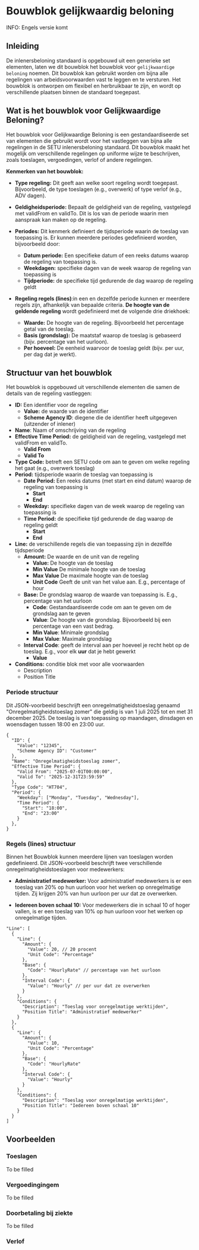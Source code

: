 # Bouwblok gelijkwaardig beloning

INFO: Engels versie komt

## Inleiding

De inlenersbeloning standaard is opgebouwd uit een generieke set elementen, laten we dit bouwblok het bouwblok voor `gelijkwaardige beloning` noemen. Dit bouwblok kan gebruikt worden om bijna alle regelingen van arbeidsvoorwaarden vast te leggen en te versturen. Het bouwblok is ontworpen om flexibel en herbruikbaar te zijn, en wordt op verschillende plaatsen binnen de standaard toegepast.

## Wat is het bouwblok voor Gelijkwaardige Beloning?

Het bouwblok voor Gelijkwaardige Beloning is een gestandaardiseerde set van elementen die gebruikt wordt voor het vastleggen van bijna alle regelingen in de SETU inlenersbeloning standaard. Dit bouwblok maakt het mogelijk om verschillende regelingen op uniforme wijze te beschrijven, zoals toeslagen, vergoedingen, verlof of andere regelingen.

**Kenmerken van het bouwblok:**

- **Type regeling:** Dit geeft aan welke soort regeling wordt toegepast. Bijvoorbeeld, de type toeslagen (e.g., overwerk) of type verlof (e.g., ADV dagen). 

- **Geldigheidsperiode:** Bepaalt de geldigheid van de regeling, vastgelegd met validFrom en validTo. Dit is los van de periode waarin men aanspraak kan maken op de regeling.

- **Periodes:** Dit kenmerk definieert de tijdsperiode waarin de toeslag van toepassing is. Er kunnen meerdere periodes gedefinieerd worden, bijvoorbeeld door:
  - **Datum periode:** Een specifieke datum of een reeks datums waarop de regeling van toepassing is.
  - **Weekdagen:** specifieke dagen van de week waarop de regeling van toepassing is
  - **Tijdperiode:** de specifieke tijd gedurende de dag waarop de regeling geldt


- **Regeling regels (lines)**:in een en dezelfde periode kunnen er meerdere regels zijn, afhankelijk van bepaalde criteria. **De hoogte van de geldende regeling** wordt gedefinieerd met de volgende drie driekhoek:
  - **Waarde:** De hoogte van de regeling. Bijvoorbeeld het percentage getal van de toeslag.
  - **Basis (grondslag):** De maatstaf waarop de toeslag is gebaseerd (bijv. percentage van het uurloon).
  - **Per hoeveel:** De eenheid waarvoor de toeslag geldt (bijv. per uur, per dag dat je werkt).


## Structuur van het bouwblok

Het bouwblok is opgebouwd uit verschillende elementen die samen de details van de regeling vastleggen:


- **ID:** Een identifier voor de regeling
  - **Value:** de waarde van de identifier
  - **Scheme Agency ID**: diegene die de identifier heeft uitgegeven (uitzender of inlener)
- **Name**: Naam of omschrijving van de regeling
- **Effective Time Period:** de geldigheid van de regeling, vastgelegd met validFrom en validTo. 
  - **Valid From**
  - **Valid To**
- **Type Code:** betreft een SETU code om aan te geven om welke regeling het gaat (e.g., overwerk toeslag) 
- **Period:** tijdsperiode waarin de toeslag van toepassing is
  - **Date Period:** Een reeks datums (met start en eind datum) waarop de regeling van toepassing is
     - **Start**
     - **End**
   - **Weekday:** specifieke dagen van de week waarop de regeling van toepassing is
   - **Time Period:** de specifieke tijd gedurende de dag waarop de regeling geldt
       - **Start**
       - **End**
- **Line:** de verschillende regels die van toepassing zijn in dezelfde tijdsperiode 
   - **Amount:** De waarde en de unit van de regeling 
        - **Value:**  De hoogte van de toeslag
        - **Min Value** De minimale hoogte van de toeslag
        - **Max Value** De maximale hoogte van de toeslag
        - **Unit Code** Geeft de unit van het value aan. E.g., percentage of hour
    - **Base:** De grondslag waarop de waarde van toepassing is. E.g., percentage van het uurloon
        - **Code**: Gestandaardiseerde code om aan te geven om de grondslag aan te geven
        - **Value**: De hoogte van de grondslag. Bijvoorbeeld bij een percentage van een vast bedrag. 
        - **Min Value**: Minimale grondslag
        - **Max Value**: Maximale grondslag
    - **Interval Code**: geeft de interval aan per hoeveel je recht hebt op de toeslag. E.g., voor elk **uur** dat je hebt gewerkt
        - **Value**
- **Conditions:** conditie blok met voor alle voorwaarden
    - Description
    - Position Title






### Periode structuur

Dit JSON-voorbeeld beschrijft een onregelmatigheidstoeslag genaamd "Onregelmatigheidstoeslag zomer" die geldig is van 1 juli 2025 tot en met 31 december 2025. De toeslag is van toepassing op maandagen, dinsdagen en woensdagen tussen 18:00 en 23:00 uur.

```
{
  "ID": {
    "Value": "12345",
    "Scheme Agency ID": "Customer"
  },
  "Name": "Onregelmatigheidstoeslag zomer",
  "Effective Time Period": {
    "Valid From": "2025-07-01T00:00:00",
    "Valid To": "2025-12-31T23:59:59"
  },
  "Type Code": "HT704",
  "Period": {
    "Weekday": ["Monday", "Tuesday", "Wednesday"],
    "Time Period": {
      "Start": "18:00",
      "End": "23:00"
    }
  },
}
```



### Regels (lines) structuur

Binnen het Bouwblok kunnen meerdere lijnen van toeslagen worden gedefinieerd. Dit JSON-voorbeeld beschrijft twee verschillende onregelmatigheidstoeslagen voor medewerkers:

- **Administratief medewerker:** Voor administratief medewerkers is er een toeslag van 20% op hun uurloon voor het werken op onregelmatige tijden. Zij krijgen 20% van hun uurloon per uur dat ze overwerken. 

- **Iedereen boven schaal 10:** Voor medewerkers die in schaal 10 of hoger vallen, is er een toeslag van 10% op hun uurloon voor het werken op onregelmatige tijden. 


```
"Line": [
  {
    "Line": {
      "Amount": {
        "Value": 20, // 20 procent
        "Unit Code": "Percentage"
      },
      "Base": {
        "Code": "HourlyRate" // percentage van het uurloon
      },
      "Interval Code": {
        "Value": "Hourly" // per uur dat ze overwerken
      }
    },
    "Conditions": {
      "Description": "Toeslag voor onregelmatige werktijden",
      "Position Title": "Administratief medewerker"
    }
  },
  {
    "Line": {
      "Amount": {
        "Value": 10,
        "Unit Code": "Percentage"
      },
      "Base": {
        "Code": "HourlyRate"
      },
      "Interval Code": {
        "Value": "Hourly"
      }
    },
    "Conditions": {
      "Description": "Toeslag voor onregelmatige werktijden",
      "Position Title": "Iedereen boven schaal 10"
    }
  }
]
```


## Voorbeelden

### Toeslagen

To be filled

### Vergoedingingem

To be filled

### Doorbetaling bij ziekte

To be filled

### Verlof